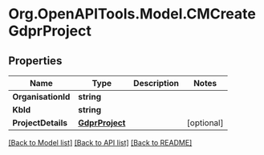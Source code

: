 # Org.OpenAPITools.Model.CMCreateGdprProject

## Properties

Name | Type | Description | Notes
------------ | ------------- | ------------- | -------------
**OrganisationId** | **string** |  | 
**KbId** | **string** |  | 
**ProjectDetails** | [**GdprProject**](GdprProject.md) |  | [optional] 

[[Back to Model list]](../README.md#documentation-for-models) [[Back to API list]](../README.md#documentation-for-api-endpoints) [[Back to README]](../README.md)

